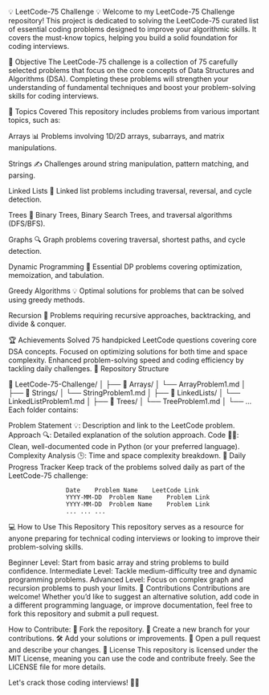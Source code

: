 💡 LeetCode-75 Challenge 💡
Welcome to my LeetCode-75 Challenge repository! This project is dedicated to solving the LeetCode-75 curated list of essential coding problems designed to improve your algorithmic skills. It covers the must-know topics, helping you build a solid foundation for coding interviews.

🎯 Objective
The LeetCode-75 challenge is a collection of 75 carefully selected problems that focus on the core concepts of Data Structures and Algorithms (DSA). Completing these problems will strengthen your understanding of fundamental techniques and boost your problem-solving skills for coding interviews.

🧠 Topics Covered
This repository includes problems from various important topics, such as:

Arrays
📊 Problems involving 1D/2D arrays, subarrays, and matrix manipulations.

Strings
✍️ Challenges around string manipulation, pattern matching, and parsing.

Linked Lists
🔗 Linked list problems including traversal, reversal, and cycle detection.

Trees
🌳 Binary Trees, Binary Search Trees, and traversal algorithms (DFS/BFS).

Graphs
🔍 Graph problems covering traversal, shortest paths, and cycle detection.

Dynamic Programming
🧮 Essential DP problems covering optimization, memoization, and tabulation.

Greedy Algorithms
💡 Optimal solutions for problems that can be solved using greedy methods.

Recursion
🔄 Problems requiring recursive approaches, backtracking, and divide & conquer.

🏆 Achievements
Solved 75 handpicked LeetCode questions covering core DSA concepts.
Focused on optimizing solutions for both time and space complexity.
Enhanced problem-solving speed and coding efficiency by tackling daily challenges.
📂 Repository Structure
                    
📁 LeetCode-75-Challenge/
│
├── 📂 Arrays/
│   └── ArrayProblem1.md
│
├── 📂 Strings/
│   └── StringProblem1.md
│
├── 📂 LinkedLists/
│   └── LinkedListProblem1.md
│
├── 📂 Trees/
│   └── TreeProblem1.md
│
└── ...
Each folder contains:

Problem Statement 💡: Description and link to the LeetCode problem.
Approach 🔍: Detailed explanation of the solution approach.
Code 👨‍💻: Clean, well-documented code in Python (or your preferred language).
Complexity Analysis 🕒: Time and space complexity breakdown.
🚀 Daily Progress Tracker
Keep track of the problems solved daily as part of the LeetCode-75 challenge:

                    Date	Problem Name	LeetCode Link
                    YYYY-MM-DD	Problem Name	Problem Link
                    YYYY-MM-DD	Problem Name	Problem Link
                    ...	...	...
💻 How to Use This Repository
This repository serves as a resource for anyone preparing for technical coding interviews or looking to improve their problem-solving skills.

Beginner Level: Start from basic array and string problems to build confidence.
Intermediate Level: Tackle medium-difficulty tree and dynamic programming problems.
Advanced Level: Focus on complex graph and recursion problems to push your limits.
🤝 Contributions
Contributions are welcome! Whether you’d like to suggest an alternative solution, add code in a different programming language, or improve documentation, feel free to fork this repository and submit a pull request.

How to Contribute:
🍴 Fork the repository.
🌿 Create a new branch for your contributions.
🛠️ Add your solutions or improvements.
🔁 Open a pull request and describe your changes.
📜 License
This repository is licensed under the MIT License, meaning you can use the code and contribute freely. See the LICENSE file for more details.

Let's crack those coding interviews! 💪🚀